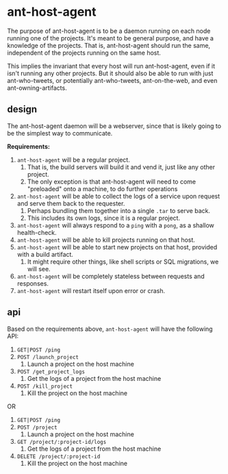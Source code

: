 # ant-host-agent

The purpose of ant-host-agent is to be a daemon running on each node running one
of the projects. It's meant to be general purpose, and have a knowledge of the
projects. That is, ant-host-agent should run the same, independent of the
projects running on the same host.

This implies the invariant that every host will run ant-host-agent, even if it
isn't running any other projects. But it should also be able to run with just
ant-who-tweets, or potentially ant-who-tweets, ant-on-the-web, and even
ant-owning-artifacts.

## design

The ant-host-agent daemon will be a webserver, since that is likely going to be
the simplest way to communicate.

**Requirements:**

1. `ant-host-agent` will be a regular project.
   1. That is, the build servers will build it and vend it, just like any other
      project.
   1. The only exception is that ant-host-agent will need to come "preloaded"
      onto a machine, to do further operations
1. `ant-host-agent` will be able to collect the logs of a service upon request
   and serve them back to the requester.
   1. Perhaps bundling them together into a single `.tar` to serve back.
   1. This includes its own logs, since it is a regular project.
1. `ant-host-agent` will always respond to a `ping` with a `pong`, as a shallow
   health-check.
1. `ant-host-agent` will be able to kill projects running on that host.
1. `ant-host-agent` will be able to start new projects on that host, provided
   with a build artifact.
   1. It might require other things, like shell scripts or SQL migrations, we
      will see.
1. `ant-host-agent` will be completely stateless between requests and responses.
1. `ant-host-agent` will restart itself upon error or crash.

## api

Based on the requirements above, `ant-host-agent` will have the following API:

1. `GET|POST /ping`
1. `POST /launch_project`
   1. Launch a project on the host machine
1. `POST /get_project_logs`
   1. Get the logs of a project from the host machine
1. `POST /kill_project`
   1. Kill the project on the host machine

OR

1. `GET|POST /ping`
1. `POST /project`
   1. Launch a project on the host machine
1. `GET /project/:project-id/logs`
   1. Get the logs of a project from the host machine
1. `DELETE /project/:project-id`
   1. Kill the project on the host machine
